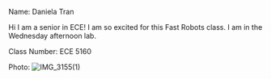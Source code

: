 Name: Daniela Tran 

Hi I am a senior in ECE! I am so excited for this Fast Robots class. I am in the Wednesday afternoon lab. 

Class Number: ECE 5160 

Photo: ![IMG_3155(1)](https://github.com/user-attachments/assets/803dbfde-941a-4486-abd3-57a8b59cc931)
